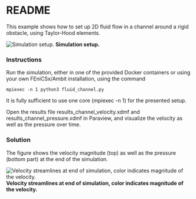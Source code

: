 # README #

This example shows how to set up 2D fluid flow in a channel around a rigid obstacle, using Taylor-Hood elements.

![Simulation setup.](https://github.com/marchirschvogel/ambit/assets/52761273/494703fd-72cb-4f83-9984-8f3e9b3b63c8)
**Simulation setup.**

### Instructions ###

Run the simulation, either in one of the provided Docker containers or using your own FEniCSx/Ambit installation, using the command
```
mpiexec -n 1 python3 fluid_channel.py
```
It is fully sufficient to use one core (mpiexec -n 1) for the presented setup.

Open the results file results_channel_velocity.xdmf and results_channel_pressure.xdmf in Paraview, and visualize the velocity as well as the pressure over time.

### Solution

The figure shows the velocity magnitude (top) as well as the pressure (bottom part) at the end of the simulation.

![Velocity streamlines at end of simulation, color indicates magnitude of the velocity.](https://github.com/marchirschvogel/ambit/assets/52761273/fb3445f8-b928-4379-9c91-7c001fb6671b)
**Velocity streamlines at end of simulation, color indicates magnitude of the velocity.**
